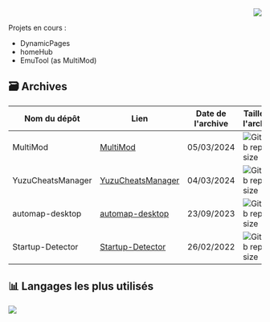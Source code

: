 <div align="right">
  <a href="https://visitorbadge.io/status?path=https%3A%2F%2Fgithub.com%2FLuckyluka17"><img src="https://api.visitorbadge.io/api/visitors?path=https%3A%2F%2Fgithub.com%2FLuckyluka17&label=Visiteurs&countColor=%23263759&style=flat" /></a>
</div>

<!-- <a href="https://zupimages.net/viewer.php?id=24/05/vpfl.gif"><img src="https://zupimages.net/up/24/05/vpfl.gif" alt="" /></a> -->

Projets en cours :
- DynamicPages
- homeHub
- EmuTool (as MultiMod)


## 🗃️ Archives

| Nom du dépôt | Lien | Date de l'archive | Taille de l'archive |
| --- | --- | --- | --- |
| MultiMod | [MultiMod](https://github.com/Luckyluka17/MultiMod) | 05/03/2024 | ![GitHub repo size](https://img.shields.io/github/repo-size/Luckyluka17/MultiMod) |
| YuzuCheatsManager | [YuzuCheatsManager](https://github.com/Luckyluka17/YuzuCheatsManager) | 04/03/2024 | ![GitHub repo size](https://img.shields.io/github/repo-size/Luckyluka17/YuzuCheatsManager) |
| automap-desktop | [automap-desktop](https://github.com/Luckyluka17/automap-desktop) | 23/09/2023 | ![GitHub repo size](https://img.shields.io/github/repo-size/Luckyluka17/automap-desktop) |
| Startup-Detector | [Startup-Detector](https://github.com/Luckyluka17/Startup-Detector) | 26/02/2022 | ![GitHub repo size](https://img.shields.io/github/repo-size/Luckyluka17/Startup-Detector) |

## 📊 Langages les plus utilisés

<div align="left">
  <img src="https://github-readme-stats.vercel.app/api/top-langs/?username=Luckyluka17&layout=donut&theme=github_dark&hide_title=true">
</div>

